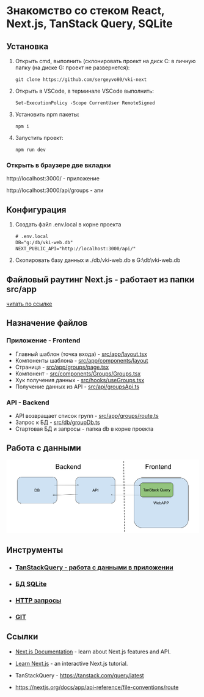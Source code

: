 # Знакомство со стеком React, Next.js, TanStack Query, SQLite

## Установка 

1) Открыть cmd, выполнить (cклонировать проект на диск С: в личную папку (на диске G: проект не развернется):
    ```
    git clone https://github.com/sergeyvo80/vki-next
    ```

2) Открыть в VSCode, в терминале VSCode выполнить:
    ```
    Set-ExecutionPolicy -Scope CurrentUser RemoteSigned
    ```

3) Установить npm пакеты:
    ```
    npm i
    ```

4) Запустить проект:
    ```
    npm run dev
    ```

### Открыть в браузере две вкладки

http://localhost:3000/ - приложение

http://localhost:3000/api/groups - апи


## Конфигурация
1) Создать файл .env.local в корне проекта
    ```
    # .env.local
    DB="g:/db/vki-web.db"
    NEXT_PUBLIC_API="http://localhost:3000/api/"
    ```
2) Скопировать базу данных и ./db/vki-web.db в G:\db\vki-web.db

## Файловый раутинг Next.js - работает из папки src/app

[читать по ссылке](docs/next-routing.md)


## Назначение файлов

### Приложение - Frontend

- Главный шаблон (точка входа) - [src/app/layout.tsx](src/app/layout.tsx)
- Компоненты шаблона - [src/app/components/layout](src/app/components/layout)
- Страница - [src/app/groups/page.tsx](src/app/groups/page.tsx)
- Компонент - [src/components/Groups/Groups.tsx](src/components/Groups/Groups.tsx)
- Хук получения данных - [src/hooks/useGroups.tsx](src/hooks/useGroups.tsx)
- Получение данных из API - [src/api/groupsApi.ts](src/api/groupsApi.ts)

### API - Backend

- API возвращает список групп - [src/app/groups/route.ts](src/app/groups/route.ts)
- Запрос к БД - [src/db/groupDb.ts](src/db/groupDb.ts)
- Стартовая БД и запросы - папка db в корне проекта

## Работа с данными
![data](docs/pics/data.png)


## Инструменты
- ### [TanStackQuery - работа с данными в приложении](docs/tanstack-query.md)
- ### [БД SQLite](docs/db.md)
- ### [HTTP запросы](docs/http.md)
- ### [GIT](docs/git.md)



## Ссылки

- [Next.js Documentation](https://nextjs.org/docs) - learn about Next.js features and API.
  
- [Learn Next.js](https://nextjs.org/learn) - an interactive Next.js tutorial.

- TanStackQuery - https://tanstack.com/query/latest

- https://nextjs.org/docs/app/api-reference/file-conventions/route

